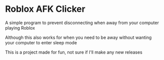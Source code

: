 # Roblox AFK Clicker
A simple program to prevent disconnecting when away from your computer playing Roblox

Although this also works for when you need to be away without wanting your computer to enter sleep mode


This is a project made for fun, not sure if I'll make any new releases
